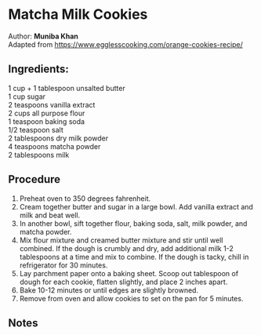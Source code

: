 # Matcha Milk Cookies
Author: **Muniba Khan**  
Adapted from https://www.egglesscooking.com/orange-cookies-recipe/

## Ingredients: 
1 cup + 1 tablespoon unsalted butter  
1 cup sugar  
2 teaspoons vanilla extract  
2 cups all purpose flour  
1 teaspoon baking soda  
1/2 teaspoon salt  
2 tablespoons dry milk powder  
4 teaspoons matcha powder  
2 tablespoons milk  

## Procedure
1. Preheat oven to 350 degrees fahrenheit.
2. Cream together butter and sugar in a large bowl. Add vanilla extract and milk and beat well.
3. In another bowl, sift together flour, baking soda, salt, milk powder, and matcha powder. 
4. Mix flour mixture and creamed butter mixture and stir until well combined. If the dough is crumbly and dry, add additional milk 1-2 tablespoons at a time and mix to combine. If the dough is tacky, chill in refrigerator for 30 minutes. 
5. Lay parchment paper onto a baking sheet. Scoop out tablespoon of dough for each cookie, flatten slightly, and place 2 inches apart. 
6. Bake 10-12 minutes or until edges are slightly browned. 
7. Remove from oven and allow cookies to set on the pan for 5 minutes.

## Notes
